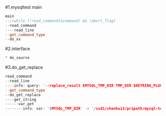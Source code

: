 #1.mysqltest main

```cpp
main
--//while (!read_command(&command) && !abort_flag)
--read_command
----read_line
--get_command_type
--do_xx
```


#2.interface

```cpp
* do_source

```

#3.do_get_replace

```cpp
read_command
--read_line
----info: query: '--replace_result $MYSQL_TMP_DIR TMP_DIR $KEYRING_PLUGIN_OPT --plugin-dir=KEYRING_PLUGIN_PATH'
--get_command_type
--do_get_replace
----get_string
------var_get
--------info: var: '$MYSQL_TMP_DIR' -> '/ssd1/chenhui3/pripath/mysql-test/var/tmp'
```

